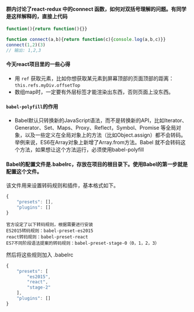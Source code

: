 #### 群内讨论了react-redux 中的connect 函数，如何对双括号理解的问题。有同学是这样解释的，直接上代码
```js
function(){return function(){}}

function connect(a,b){return function(c){console.log(a,b,c)}}
connect(1,2)(3)
// 输出: 1,2,3
```

#### 今天react项目里的一些心得
- 用 `ref` 获取元素，比如你想获取某元素到屏幕顶部的页面顶部的距离：`this.refs.myDiv.offsetTop`
- 数组map时，一定要有外层标签才能渲染出东西，否则页面上没东西。

#### `babel-polyfill`的作用
- Babel默认只转换新的JavaScript语法，而不是转换新的API，比如Iterator、Generator、Set、Maps、Proxy、Reflect，Symbol、Promise
等全局对象，以及一些定义在全局对象上的方法（比如Object.assign）都不会转码。举例来说，ES6在Array对象上新增了Array.from方法。Babel
就不会转码这个方法，如果想让这个方法运行，必须使用babel-polyfill

#### Babel的配置文件是.babelrc，存放在项目的根目录下。使用Babel的第一步就是配置这个文件。
该文件用来设置转码规则和插件，基本格式如下。
```javascript
{
    "presets": [],
    "plugins": []
}
```
    官方设定了以下转码规则，根据需要进行安装
    ES2015转码规则：babel-preset-es2015
    react转码规则：babel-preset-react
    ES7不同阶段语法提案的转码规则：babel-preset-stage-0（0，1，2，3）
然后将这些规则加入 .babelrc
```javascript
{
    "presets": [
        "es2015",
        "react",
        "stage-2"
    ],
    "plugins": []
}
```